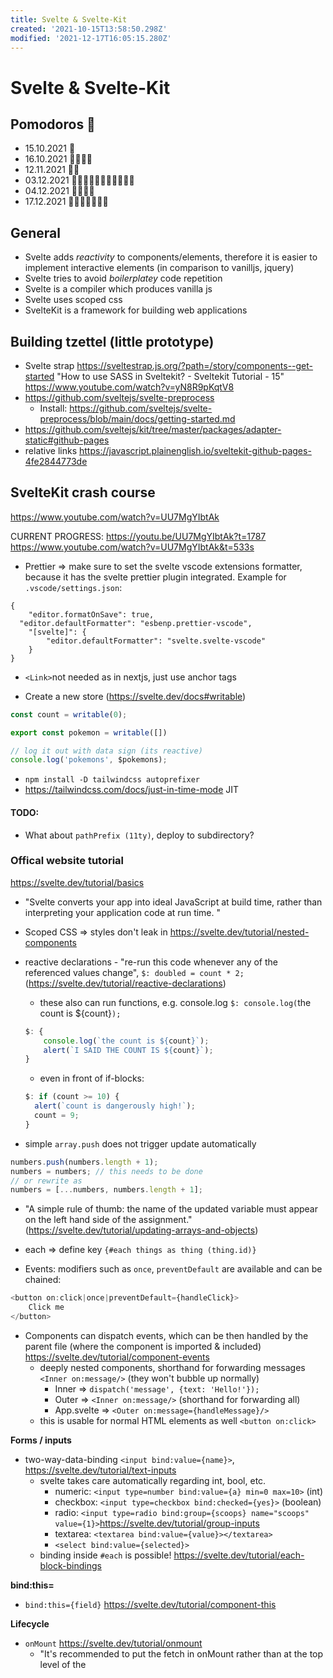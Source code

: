 ```yaml
---
title: Svelte & Svelte-Kit
created: '2021-10-15T13:58:50.298Z'
modified: '2021-12-17T16:05:15.280Z'
---
```


# Svelte & Svelte-Kit

## Pomodoros 🍅

- 15.10.2021 🍅
- 16.10.2021 🍅🍅🍅🍅
- 12.11.2021 🍅🍅
- 03.12.2021 🍅🍅🍅🍅🍅🍅🍅🍅🍅🍅🍅
- 04.12.2021 🍅🍅🍅🍅
- 17.12.2021 🍅🍅🍅🍅🍅🍅🍅

## General

- Svelte adds *reactivity* to components/elements, therefore it is easier to implement interactive elements (in comparison to vanilljs, jquery)
- Svelte tries to avoid *boilerplatey* code repetition
- Svelte is a compiler which produces vanilla js
- Svelte uses scoped css
- SvelteKit is a framework for building web applications

## Building tzettel (little prototype)

- Svelte strap https://sveltestrap.js.org/?path=/story/components--get-started
 "How to use SASS in Sveltekit? - Sveltekit Tutorial - 15" https://www.youtube.com/watch?v=yN8R9pKqtV8
- https://github.com/sveltejs/svelte-preprocess
  - Install: https://github.com/sveltejs/svelte-preprocess/blob/main/docs/getting-started.md
- https://github.com/sveltejs/kit/tree/master/packages/adapter-static#github-pages
- relative links https://javascript.plainenglish.io/sveltekit-github-pages-4fe2844773de

## SvelteKit crash course

https://www.youtube.com/watch?v=UU7MgYIbtAk

CURRENT PROGRESS: https://youtu.be/UU7MgYIbtAk?t=1787
https://www.youtube.com/watch?v=UU7MgYIbtAk&t=533s

- Prettier => make sure to set the svelte vscode extensions formatter, because it has the svelte prettier plugin integrated. Example for `.vscode/settings.json`: 

```
{
	"editor.formatOnSave": true,
  "editor.defaultFormatter": "esbenp.prettier-vscode",
	"[svelte]": {
		"editor.defaultFormatter": "svelte.svelte-vscode"
	}
}
```

- `<Link>`not needed as in nextjs, just use anchor tags

- Create a new store (https://svelte.dev/docs#writable)

```javascript
const count = writable(0);

export const pokemon = writable([])

// log it out with data sign (its reactive)
console.log('pokemons', $pokemons);
```

- `npm install -D tailwindcss autoprefixer`
- https://tailwindcss.com/docs/just-in-time-mode JIT


#### TODO:

- What about `pathPrefix (11ty)`, deploy to subdirectory?

### Offical website tutorial

https://svelte.dev/tutorial/basics

- "Svelte converts your app into ideal JavaScript at build time, rather than interpreting your application code at run time. " 
- Scoped CSS => styles don't leak in https://svelte.dev/tutorial/nested-components
- reactive declarations - "re-run this code whenever any of the referenced values change", `$: doubled = count * 2;` (https://svelte.dev/tutorial/reactive-declarations)
  - these also can run functions, e.g. console.log `$: console.log(`the count is ${count}`);`

  ```javascript
  $: {
	  console.log(`the count is ${count}`);
	  alert(`I SAID THE COUNT IS ${count}`);
  }
  ```
  - even in front of if-blocks:

  ```javascript
  $: if (count >= 10) {
	alert(`count is dangerously high!`);
	count = 9;
  }
  ```

- simple `array.push` does not trigger update automatically
```javascript
numbers.push(numbers.length + 1);
numbers = numbers; // this needs to be done
// or rewrite as
numbers = [...numbers, numbers.length + 1];
```
  - "A simple rule of thumb: the name of the updated variable must appear on the left hand side of the assignment." (https://svelte.dev/tutorial/updating-arrays-and-objects)

- each => define key `{#each things as thing (thing.id)}`

- Events: modifiers such as `once`, `preventDefault` are available and can be chained:

```javascript
<button on:click|once|preventDefault={handleClick}>
	Click me
</button>
```

- Components can dispatch events, which can be then handled by the parent file (where the component is imported & included) https://svelte.dev/tutorial/component-events
  - deeply nested components, shorthand for forwarding messages `<Inner on:message/>` (they won't bubble up normally)
    - Inner => `dispatch('message', {text: 'Hello!'});`
    - Outer => `<Inner on:message/>` (shorthand for forwarding all)
    - App.svelte => `<Outer on:message={handleMessage}/>`
  - this is usable for normal HTML elements as well `<button on:click>`

**Forms / inputs**

- two-way-data-binding `<input bind:value={name}>`, https://svelte.dev/tutorial/text-inputs
  - svelte takes care automatically regarding int, bool, etc.
    - numeric: `<input type=number bind:value={a} min=0 max=10>` (int)
    - checkbox: `<input type=checkbox bind:checked={yes}>` (boolean)
    - radio: `<input type=radio bind:group={scoops} name="scoops" value={1}>`https://svelte.dev/tutorial/group-inputs
    - textarea: `<textarea bind:value={value}></textarea>`
    - `<select bind:value={selected}>`
  - binding inside `#each` is possible! https://svelte.dev/tutorial/each-block-bindings

**bind:this=**

- `bind:this={field}` https://svelte.dev/tutorial/component-this

**Lifecycle**

- `onMount` https://svelte.dev/tutorial/onmount
  - "It's recommended to put the fetch in onMount rather than at the top level of the <script> because of server-side rendering (SSR). With the exception of onDestroy, lifecycle functions don't run during SSR, which means we can avoid fetching data that should be loaded lazily once the component has been mounted in the DOM." (TODO: What is meant by this exactly? Lazily loaded is better?)
- `onDestroy`, e.g. for intervals (https://svelte.dev/tutorial/ondestroy)
- `beforeUpdate` and `afterUpdate` (https://svelte.dev/tutorial/update)
- `tick` https://svelte.dev/tutorial/tick

**Stores**

- has set, update, subscribe and unsubscribe (https://svelte.dev/tutorial/writable-stores)

```javascript
// stores.js
import { writable } from 'svelte/store';
export const count = writable(0);

// usage:
import { count } from './stores.js';

let count_value;

count.subscribe(value => {
	count_value = value;
});
```

- Autosubscription: https://svelte.dev/tutorial/auto-subscriptions
  - `<h1>The count is {$count}</h1>` or in script just as `$`
- readable stores https://svelte.dev/tutorial/readable-stores
- derived stores https://svelte.dev/tutorial/derived-stores
- custom stores (TODO: What does writeable(0)?) https://svelte.dev/tutorial/custom-stores

- store bindings (https://svelte.dev/tutorial/store-bindings)
  - "The $name += '!' assignment is equivalent to name.set($name + '!')."

**Motion / Animating value changes**

- `tweened` (https://svelte.dev/tutorial/tweened) and `spring` (https://svelte.dev/tutorial/spring)

**Transitions**


Wow, deferred: https://svelte.dev/tutorial/deferred-transitions (TODO example) => crossfade()

full example: https://svelte.dev/tutorial/animate

** Actions **

- third party include https://svelte.dev/tutorial/actions 

** Classes **

Shorthand in svelte, `class:selected=`

```javascript
<button
	class:selected="{current === 'foo'}"
	on:click="{() => current = 'foo'}"
>foo</button>
```
"The .selected class is added to the element whenever the value of the expression is truthy, and removed when it's falsy."

Also: https://svelte.dev/tutorial/class-shorthand

** Component childs: Slot **

```javascript
<div class="box">
	<slot>
		<em>no content was provided</em>
	</slot>
</div>
```

Advanced usage via slot="" (named slots, https://svelte.dev/tutorial/named-slot)

```javascript
<ContactCard>
	<span slot="name">
		P. Sherman
	</span>
```

```javascript
<article class="contact-card">
	<h2>
		<slot name="name">
			<span class="missing">Unknown name</span>
		</slot>
	</h2>
```
More information: https://svelte.dev/tutorial/optional-slots

### Svelte crash course - Traversymedia (not fully watched yet)

https://www.youtube.com/watch?v=3TVy6GdtNuQ
  
  - easier to use, state management easier (although no big project coded)?
  - addition to SvelteKit (same as nextjs)

### TODO


- https://svelte.dev/tutorial/optional-slots
- https://svelte.dev/tutorial/slot-props
- https://strapi.io/blog/how-to-create-a-blog-with-svelte-kit-strapi
